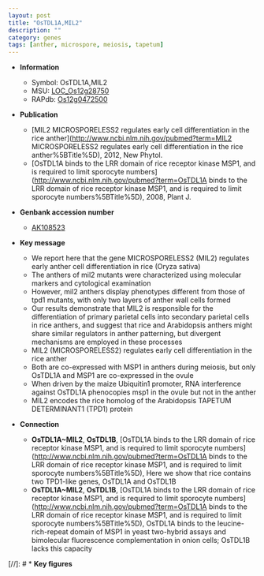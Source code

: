 ```yaml
---
layout: post
title: "OsTDL1A,MIL2"
description: ""
category: genes
tags: [anther, microspore, meiosis, tapetum]
---
```


* **Information**  
    + Symbol: OsTDL1A,MIL2  
    + MSU: [LOC_Os12g28750](http://rice.uga.edu/cgi-bin/ORF_infopage.cgi?orf=LOC_Os12g28750)  
    + RAPdb: [Os12g0472500](https://rapdb.dna.affrc.go.jp/locus/?name=Os12g0472500)  

* **Publication**  
    + [MIL2 MICROSPORELESS2 regulates early cell differentiation in the rice anther](http://www.ncbi.nlm.nih.gov/pubmed?term=MIL2 MICROSPORELESS2 regulates early cell differentiation in the rice anther%5BTitle%5D), 2012, New Phytol.
    + [OsTDL1A binds to the LRR domain of rice receptor kinase MSP1, and is required to limit sporocyte numbers](http://www.ncbi.nlm.nih.gov/pubmed?term=OsTDL1A binds to the LRR domain of rice receptor kinase MSP1, and is required to limit sporocyte numbers%5BTitle%5D), 2008, Plant J.

* **Genbank accession number**  
    + [AK108523](http://www.ncbi.nlm.nih.gov/nuccore/AK108523)

* **Key message**  
    + We report here that the gene MICROSPORELESS2 (MIL2) regulates early anther cell differentiation in rice (Oryza sativa)
    + The anthers of mil2 mutants were characterized using molecular markers and cytological examination
    + However, mil2 anthers display phenotypes different from those of tpd1 mutants, with only two layers of anther wall cells formed
    + Our results demonstrate that MIL2 is responsible for the differentiation of primary parietal cells into secondary parietal cells in rice anthers, and suggest that rice and Arabidopsis anthers might share similar regulators in anther patterning, but divergent mechanisms are employed in these processes
    + MIL2 (MICROSPORELESS2) regulates early cell differentiation in the rice anther
    + Both are co-expressed with MSP1 in anthers during meiosis, but only OsTDL1A and MSP1 are co-expressed in the ovule
    + When driven by the maize Ubiquitin1 promoter, RNA interference against OsTDL1A phenocopies msp1 in the ovule but not in the anther
    + MIL2 encodes the rice homolog of the Arabidopsis TAPETUM DETERMINANT1 (TPD1) protein

* **Connection**  
    + __OsTDL1A~MIL2__, __OsTDL1B__, [OsTDL1A binds to the LRR domain of rice receptor kinase MSP1, and is required to limit sporocyte numbers](http://www.ncbi.nlm.nih.gov/pubmed?term=OsTDL1A binds to the LRR domain of rice receptor kinase MSP1, and is required to limit sporocyte numbers%5BTitle%5D), Here we show that rice contains two TPD1-like genes, OsTDL1A and OsTDL1B
    + __OsTDL1A~MIL2__, __OsTDL1B__, [OsTDL1A binds to the LRR domain of rice receptor kinase MSP1, and is required to limit sporocyte numbers](http://www.ncbi.nlm.nih.gov/pubmed?term=OsTDL1A binds to the LRR domain of rice receptor kinase MSP1, and is required to limit sporocyte numbers%5BTitle%5D), OsTDL1A binds to the leucine-rich-repeat domain of MSP1 in yeast two-hybrid assays and bimolecular fluorescence complementation in onion cells; OsTDL1B lacks this capacity

[//]: # * **Key figures**  


